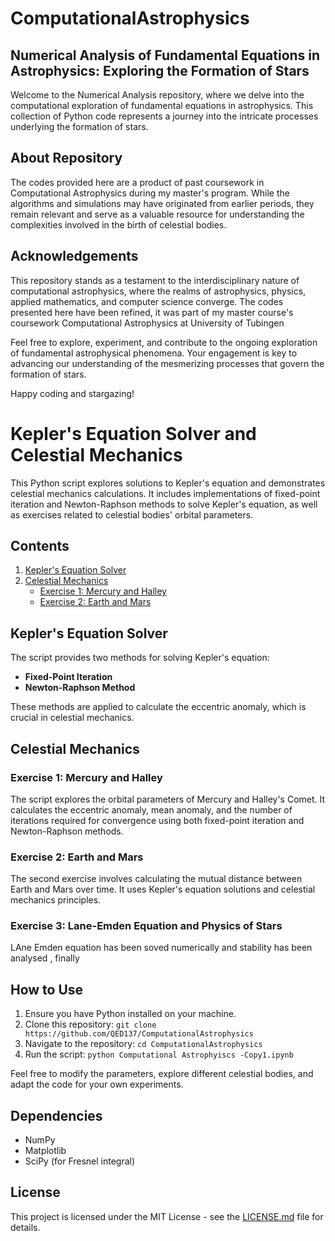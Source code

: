 # ComputationalAstrophysics
## Numerical Analysis of Fundamental Equations in Astrophysics: Exploring the Formation of Stars

Welcome to the Numerical Analysis repository, where we delve into the computational exploration of fundamental equations in astrophysics. This collection of Python code represents a journey into the intricate processes underlying the formation of stars.
## About Repository

The codes provided here are a product of past coursework in Computational Astrophysics during my master's program. While the algorithms and simulations may have originated from earlier periods, they remain relevant and serve as a valuable resource for understanding the complexities involved in the birth of celestial bodies.
## Acknowledgements
This repository stands as a testament to the interdisciplinary nature of computational astrophysics, where the realms of astrophysics, physics, applied mathematics, and computer science converge. The codes presented here have been refined, it was part of my master course's coursework Computational Astrophysics at University of Tubingen 

Feel free to explore, experiment, and contribute to the ongoing exploration of fundamental astrophysical phenomena. Your engagement is key to advancing our understanding of the mesmerizing processes that govern the formation of stars.

Happy coding and stargazing!

# Kepler's Equation Solver and Celestial Mechanics

This Python script explores solutions to Kepler's equation and demonstrates celestial mechanics calculations. It includes implementations of fixed-point iteration and Newton-Raphson methods to solve Kepler's equation, as well as exercises related to celestial bodies' orbital parameters.

## Contents

1. [Kepler's Equation Solver](#keplers-equation-solver)
2. [Celestial Mechanics](#celestial-mechanics)
    - [Exercise 1: Mercury and Halley](#exercise-1-mercury-and-halley)
    - [Exercise 2: Earth and Mars](#exercise-2-earth-and-mars)

## Kepler's Equation Solver

The script provides two methods for solving Kepler's equation:

- **Fixed-Point Iteration**
- **Newton-Raphson Method**

These methods are applied to calculate the eccentric anomaly, which is crucial in celestial mechanics.

## Celestial Mechanics

### Exercise 1: Mercury and Halley

The script explores the orbital parameters of Mercury and Halley's Comet. It calculates the eccentric anomaly, mean anomaly, and the number of iterations required for convergence using both fixed-point iteration and Newton-Raphson methods.

### Exercise 2: Earth and Mars

The second exercise involves calculating the mutual distance between Earth and Mars over time. It uses Kepler's equation solutions and celestial mechanics principles.

### Exercise 3: Lane-Emden Equation and Physics of Stars

LAne Emden equation has been soved numerically and stability has been analysed , finally 
## How to Use

1. Ensure you have Python installed on your machine.
2. Clone this repository: `git clone https://github.com/QED137/ComputationalAstrophysics`
3. Navigate to the repository: `cd ComputationalAstrophysics`
4. Run the script: `python Computational Astrophyiscs -Copy1.ipynb`

Feel free to modify the parameters, explore different celestial bodies, and adapt the code for your own experiments.

## Dependencies

- NumPy
- Matplotlib
- SciPy (for Fresnel integral)

## License

This project is licensed under the MIT License - see the [LICENSE.md](LICENSE.md) file for details.
